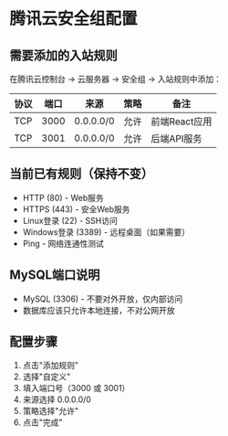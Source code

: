# 腾讯云安全组配置

## 需要添加的入站规则

在腾讯云控制台 → 云服务器 → 安全组 → 入站规则中添加：

| 协议 | 端口 | 来源 | 策略 | 备注 |
|------|------|------|------|------|
| TCP | 3000 | 0.0.0.0/0 | 允许 | 前端React应用 |
| TCP | 3001 | 0.0.0.0/0 | 允许 | 后端API服务 |

## 当前已有规则（保持不变）
- HTTP (80) - Web服务
- HTTPS (443) - 安全Web服务  
- Linux登录 (22) - SSH访问
- Windows登录 (3389) - 远程桌面（如果需要）
- Ping - 网络连通性测试

## MySQL端口说明
- MySQL (3306) - 不要对外开放，仅内部访问
- 数据库应该只允许本地连接，不对公网开放

## 配置步骤
1. 点击"添加规则"
2. 选择"自定义"
3. 填入端口号（3000 或 3001）
4. 来源选择 0.0.0.0/0
5. 策略选择"允许"
6. 点击"完成"
